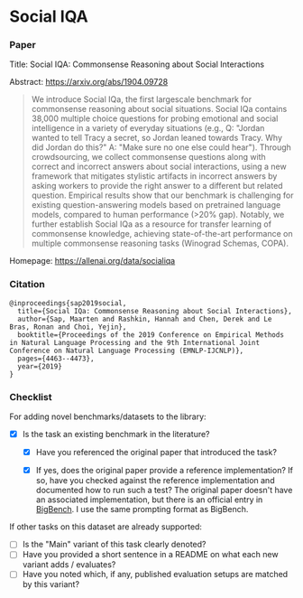 # Social IQA

### Paper

Title: Social IQA: Commonsense Reasoning about Social Interactions

Abstract: https://arxiv.org/abs/1904.09728

> We introduce Social IQa, the first largescale benchmark for commonsense reasoning about social situations. Social IQa contains 38,000 multiple choice questions for probing emotional and social intelligence in a variety of everyday situations (e.g., Q: "Jordan wanted to tell Tracy a secret, so Jordan leaned towards Tracy. Why did Jordan do this?" A: "Make sure no one else could hear"). Through crowdsourcing, we collect commonsense questions along with correct and incorrect answers about social interactions, using a new framework that mitigates stylistic artifacts in incorrect answers by asking workers to provide the right answer to a different but related question. Empirical results show that our benchmark is challenging for existing question-answering models based on pretrained language models, compared to human performance (>20% gap). Notably, we further establish Social IQa as a resource for transfer learning of commonsense knowledge, achieving state-of-the-art performance on multiple commonsense reasoning tasks (Winograd Schemas, COPA).

Homepage: https://allenai.org/data/socialiqa


### Citation

```
@inproceedings{sap2019social,
  title={Social IQa: Commonsense Reasoning about Social Interactions},
  author={Sap, Maarten and Rashkin, Hannah and Chen, Derek and Le Bras, Ronan and Choi, Yejin},
  booktitle={Proceedings of the 2019 Conference on Empirical Methods in Natural Language Processing and the 9th International Joint Conference on Natural Language Processing (EMNLP-IJCNLP)},
  pages={4463--4473},
  year={2019}
}
```

### Checklist

For adding novel benchmarks/datasets to the library:
* [X] Is the task an existing benchmark in the literature?
  * [X] Have you referenced the original paper that introduced the task?
  * [X] If yes, does the original paper provide a reference implementation? If so, have you checked against the reference implementation and documented how to run such a test? The original paper doesn't have an associated implementation, but there is an official entry in [BigBench](https://github.com/google/BIG-bench/tree/main/bigbench/benchmark_tasks/social_iqa). I use the same prompting format as BigBench.


If other tasks on this dataset are already supported:
* [ ] Is the "Main" variant of this task clearly denoted?
* [ ] Have you provided a short sentence in a README on what each new variant adds / evaluates?
* [ ] Have you noted which, if any, published evaluation setups are matched by this variant?
